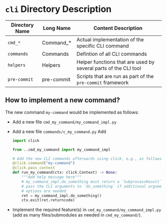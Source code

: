 # `cli` Directory Description

| Directory Name   | Long Name                   | Content Description                                                      |
| ---------------- | --------------------------- | ------------------------------------------------------------------------ |
| `cmd_*`          | Command_*                   | Actual implementation of the specific CLI command                        |
| `commands`       | Commands                    | Defintion of all CLI commands                                            |
| `helpers`        | Helpers                     | Helper functions that are used by several parts of the CLI tool          |
| `pre-commit`     | pre-commit                  | Scripts that are run as part of the `pre-commit` framework               |

## How to implement a new command?

The new command `my-command` would be implemented as follows:

- Add a new file `cmd_my_command/my_command_impl.py`
- Add a new file `commands/c_my_command.py`
  Add

  ```python
  import click

  from ..cmd_my_command import my_command_impl

  # Add the new CLI commands afterwards using click, e.g., as follows:
  @click.command("my-command")
  @click.pass_context
  def run_my_command(ctx: click.Context) -> None:
      """Add help message here"""
      # my_command_impl.do_something must return a `SubprocessResult` object
      # pass the CLI arguments to `do_something` if additional arguments and/or
      # options are needed
      ret = my_command_impl.do_something()
      ctx.exit(ret.returncode)
  ```

- Implement the required feature(s) in `cmd_my_command/my_command_impl.py` (add
  as many files/submodules as needed in `cmd_my_command/`).

